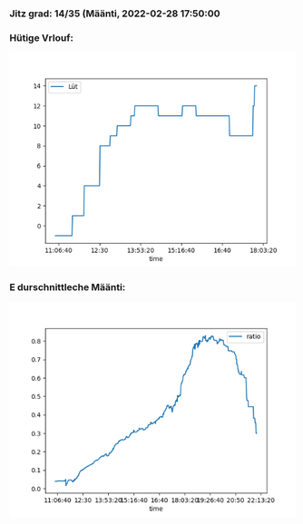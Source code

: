 ### Jitz grad: 14/35 (Määnti, 2022-02-28 17:50:00

### Hütige Vrlouf:
![Graph](Today.png)

### E durschnittleche Määnti:
![Graph](Määnti.png)